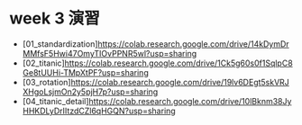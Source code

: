 # week 3 演習
- [01_standardization]https://colab.research.google.com/drive/14kDymDrMMfsF5Hwi47OmyTIOvPPNR5wl?usp=sharing
- [02_titanic]https://colab.research.google.com/drive/1Ck5g60s0f1SqlpC8Ge8tUUHi-TMpXtPF?usp=sharing
- [03_rotation]https://colab.research.google.com/drive/19lv6DEgt5skVRJXHgoLsjmOn2y5pjH7p?usp=sharing
- [04_titanic_detail]https://colab.research.google.com/drive/10lBknm38JyHHKDLyDrIItzdCZl6qHGQN?usp=sharing